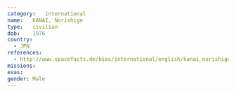 ```yaml
---
category:	international
name:	KANAI, Norishige
type:	civilian
dob:	1976
country:
  - JPN
references:
  - http://www.spacefacts.de/bios/international/english/kanai_norishige.htm
missions:
evas:
gender:	Male
---
```

